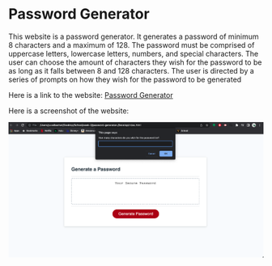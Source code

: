 # Password Generator 


This website is a password generator. It generates a password of minimum 8 characters and a maximum of 128. The password must be comprised of uppercase letters, lowercase letters, numbers, and special characters. The user can choose the amount of characters they wish for the password to be as long as it falls between 8 and 128 characters. The user is directed by a series of prompts on how they wish for the password to be generated 

Here is a link to the website: 
[Password Generator](https://yuval7994.github.io/password-generator-/)

Here is a screenshot of the website:

![passwordgenerator](assets/images/webpage.png)



